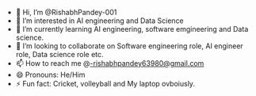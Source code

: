 - 👋 Hi, I’m @RishabhPandey-001
- 👀 I’m interested in AI engineering and Data Science
- 🌱 I’m currently learning AI engineering, software emgineering and Data science.
- 💞️ I’m looking to collaborate on Software engineering role, AI engineer role, Data science role etc.
- 📫 How to reach me @-rishabhpandey63980@gmail.com
- 😄 Pronouns: He/Him
- ⚡ Fun fact: Cricket, volleyball and My laptop ovboiusly.

<!---
RishabhPandey-001/RishabhPandey-001 is a ✨ special ✨ repository because its `README.md` (this file) appears on your GitHub profile.
You can click the Preview link to take a look at your changes.
--->
